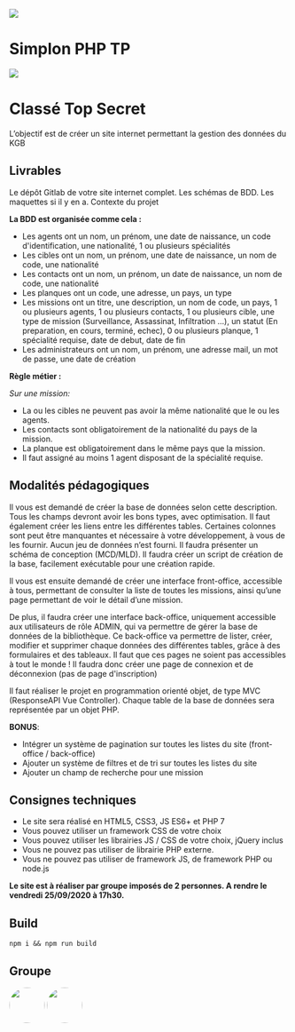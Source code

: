 ![](https://i.imgur.com/XFvRaaO.png)
# Simplon PHP TP
![](https://i.imgur.com/8bY94NU.jpg)

# Classé Top Secret
L’objectif est de créer un site internet permettant la gestion des données du KGB

## Livrables
Le dépôt Gitlab de votre site internet complet. Les schémas de BDD. Les maquettes si il y en a.
Contexte du projet

**La BDD est organisée comme cela :**
* Les agents ont un nom, un prénom, une date de naissance, un code d'identification, une nationalité, 1 ou plusieurs spécialités
* Les cibles ont un nom, un prénom, une date de naissance, un nom de code, une nationalité
* Les contacts ont un nom, un prénom, un date de naissance, un nom de code, une nationalité
* Les planques ont un code, une adresse, un pays, un type
* Les missions ont un titre, une description, un nom de code, un pays, 1 ou plusieurs agents, 1 ou plusieurs contacts, 1 ou plusieurs cible, une type de mission (Surveillance, Assassinat, Infiltration …), un statut (En preparation, en cours, terminé, echec), 0 ou plusieurs planque, 1 spécialité requise, date de debut, date de fin
* Les administrateurs ont un nom, un prénom, une adresse mail, un mot de passe, une date de création

**Règle métier :** 

_Sur une mission:_
* La ou les cibles ne peuvent pas avoir la même nationalité que le ou les agents.
* Les contacts sont obligatoirement de la nationalité du pays de la mission.
* La planque est obligatoirement dans le même pays que la mission.
* Il faut assigné au moins 1 agent disposant de la spécialité requise.

## Modalités pédagogiques
Il vous est demandé de créer la base de données selon cette description. Tous les champs devront avoir les bons types, avec optimisation. Il faut également créer les liens entre les différentes tables. Certaines colonnes sont peut être manquantes et nécessaire à votre développement, à vous de les fournir. Aucun jeu de données n’est fourni. Il faudra présenter un schéma de conception (MCD/MLD). Il faudra créer un script de création de la base, facilement exécutable pour une création rapide.

Il vous est ensuite demandé de créer une interface front-office, accessible à tous, permettant de consulter la liste de toutes les missions, ainsi qu’une page permettant de voir le détail d’une mission.

De plus, il faudra créer une interface back-office, uniquement accessible aux utilisateurs de rôle ADMIN, qui va permettre de gérer la base de données de la bibliothèque. Ce back-office va permettre de lister, créer, modifier et supprimer chaque données des différentes tables, grâce à des formulaires et des tableaux. Il faut que ces pages ne soient pas accessibles à tout le monde ! Il faudra donc créer une page de connexion et de déconnexion (pas de page d'inscription)

Il faut réaliser le projet en programmation orienté objet, de type MVC (ResponseAPI Vue Controller). Chaque table de la base de données sera représentée par un objet PHP.

__BONUS__:
* Intégrer un système de pagination sur toutes les listes du site (front-office / back-office)
* Ajouter un système de filtres et de tri sur toutes les listes du site
* Ajouter un champ de recherche pour une mission

## Consignes techniques
* Le site sera réalisé en HTML5, CSS3, JS ES6+ et PHP 7
* Vous pouvez utiliser un framework CSS de votre choix
* Vous pouvez utiliser les librairies JS / CSS de votre choix, jQuery inclus
* Vous ne pouvez pas utiliser de librairie PHP externe.
* Vous ne pouvez pas utiliser de framework JS, de framework PHP ou node.js

**Le site est à réaliser par groupe imposés de 2 personnes. A rendre le vendredi 25/09/2020 à 17h30.**

## Build
    npm i && npm run build
  
## Groupe
<a href="https://github.com/Iswenzz"><img src="https://avatars3.githubusercontent.com/u/26555415?s=100&v=4" height=64 style="border-radius: 50%"></a>
<a href="https://github.com/ChameauCurieux"><img src="https://avatars2.githubusercontent.com/u/45144369?s=100&v=4" height=64 style="border-radius: 50%"></a>

